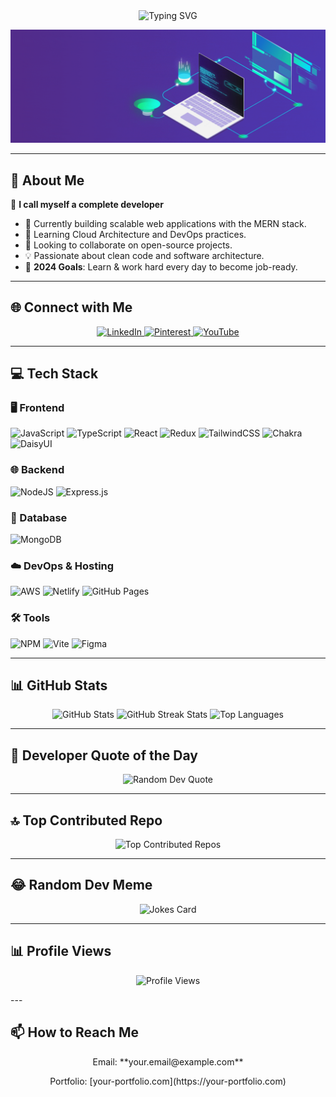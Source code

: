 <div align="center">
  <img 
    src="https://readme-typing-svg.demolab.com?font=Fira+Code&weight=600&size=30&duration=3000&pause=800&color=36BCF7&center=true&vCenter=true&width=500&height=60&lines=Full+Stack+Developer;MERN+Developer;Software+Developer;Tech+Enthusiast" 
    alt="Typing SVG" 
  />
</div>

![Header Gif](https://raw.githubusercontent.com/KShukhrat/KShukhrat/main/assets/header_gif.gif)

---

## 💫 About Me

🚀 **I call myself a complete developer**

- 🔭 Currently building scalable web applications with the MERN stack.
- 🌱 Learning Cloud Architecture and DevOps practices.
- 👯 Looking to collaborate on open-source projects.
- 💡 Passionate about clean code and software architecture.
- 🎯 **2024 Goals**: Learn & work hard every day to become job-ready.

---

## 🌐 Connect with Me
<p align="center">
  <a href="https://www.linkedin.com/in/ilias-ahmed9613">
    <img src="https://img.shields.io/badge/LinkedIn-%230077B5.svg?style=flat&logo=linkedin&logoColor=white" alt="LinkedIn">
  </a>
  <a href="https://pinterest.com/ilias9613">
    <img src="https://img.shields.io/badge/Pinterest-%23E60023.svg?style=flat&logo=Pinterest&logoColor=white" alt="Pinterest">
  </a>
  <a href="https://youtube.com/@mipedia5145">
    <img src="https://img.shields.io/badge/YouTube-%23FF0000.svg?style=flat&logo=YouTube&logoColor=white" alt="YouTube">
  </a>
</p>

---

## 💻 Tech Stack

### 🖥️ Frontend
![JavaScript](https://img.shields.io/badge/javascript-%23323330.svg?style=flat&logo=javascript&logoColor=%23F7DF1E)
![TypeScript](https://img.shields.io/badge/typescript-%23007ACC.svg?style=flat&logo=typescript&logoColor=white)
![React](https://img.shields.io/badge/react-%2320232a.svg?style=flat&logo=react&logoColor=%2361DAFB)
![Redux](https://img.shields.io/badge/redux-%23593d88.svg?style=flat&logo=redux&logoColor=white)
![TailwindCSS](https://img.shields.io/badge/tailwindcss-%2338B2AC.svg?style=flat&logo=tailwind-css&logoColor=white)
![Chakra](https://img.shields.io/badge/chakra-%234ED1C5.svg?style=flat&logo=chakraui&logoColor=white)
![DaisyUI](https://img.shields.io/badge/daisyui-5A0EF8?style=flat&logo=daisyui&logoColor=white)

### 🌐 Backend
![NodeJS](https://img.shields.io/badge/node.js-6DA55F?style=flat&logo=node.js&logoColor=white)
![Express.js](https://img.shields.io/badge/express.js-%23404d59.svg?style=flat&logo=express&logoColor=%2361DAFB)

### 💾 Database
![MongoDB](https://img.shields.io/badge/MongoDB-%234ea94b.svg?style=flat&logo=mongodb&logoColor=white)

### ☁️ DevOps & Hosting
![AWS](https://img.shields.io/badge/AWS-%23FF9900.svg?style=flat&logo=amazon-aws&logoColor=white)
![Netlify](https://img.shields.io/badge/netlify-%23000000.svg?style=flat&logo=netlify&logoColor=#00C7B7)
![GitHub Pages](https://img.shields.io/badge/github%20pages-121013?style=flat&logo=github&logoColor=white)

### 🛠️ Tools
![NPM](https://img.shields.io/badge/NPM-%23CB3837.svg?style=flat&logo=npm&logoColor=white)
![Vite](https://img.shields.io/badge/vite-%23646CFF.svg?style=flat&logo=vite&logoColor=white)
![Figma](https://img.shields.io/badge/figma-%23F24E1E.svg?style=flat&logo=figma&logoColor=white)

---

## 📊 GitHub Stats

<p align="center">
  <img src="https://github-readme-stats.vercel.app/api?username=Ilias-Ahmed&theme=nightowl&hide_border=false&include_all_commits=true&count_private=true" alt="GitHub Stats"/>
  <img src="https://github-readme-streak-stats.herokuapp.com/?user=Ilias-Ahmed&theme=nightowl&hide_border=false" alt="GitHub Streak Stats"/>
  <img src="https://github-readme-stats.vercel.app/api/top-langs/?username=Ilias-Ahmed&theme=nightowl&hide_border=false&include_all_commits=true&count_private=true&layout=compact" alt="Top Languages"/>
</p>

---

## 💭 Developer Quote of the Day
<p align="center">
  <img src="https://quotes-github-readme.vercel.app/api?type=vertical&theme=tokyonight" alt="Random Dev Quote"/>
</p>

---

## 🔝 Top Contributed Repo
<p align="center">
  <img src="https://github-contributor-stats.vercel.app/api?username=Ilias-Ahmed&limit=5&theme=apprentice&combine_all_yearly_contributions=true" alt="Top Contributed Repos"/>
</p>

---

## 😂 Random Dev Meme
<p align="center">
<img src="https://readme-jokes.vercel.app/api" alt="Jokes Card" />
</p>

---

## 📊 Profile Views
<p align="center">
  <img src="https://komarev.com/ghpvc/?username=Ilias-Ahmed&label=Profile%20Views&color=0e75b6&style=flat" alt="Profile Views"/>
</p>
---

## 📫 How to Reach Me
<p align="center">
  Email: **your.email@example.com**
</p>
<p align="center">
  Portfolio: [your-portfolio.com](https://your-portfolio.com)
</p>
